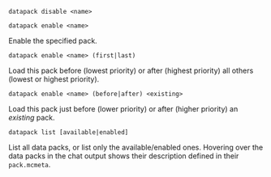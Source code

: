 `datapack disable <name>`

`datapack enable <name>`

Enable the specified pack.

`datapack enable <name> (first|last)`

Load this pack before (lowest priority) or after (highest priority) all others (lowest or highest priority).

`datapack enable <name> (before|after) <existing>`

Load this pack just before (lower priority) or after (higher priority) an _existing_ pack.

`datapack list [available|enabled]`

List all data packs, or list only the available/enabled ones. Hovering over the data packs in the chat output shows their description defined in their `pack.mcmeta`.